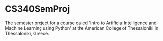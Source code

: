 # CS340SemProj
The semester project for a course called 'Intro to Artificial Intelligence and Machine Learning using Python' at the American College of Thessaloniki in Thessaloniki, Greece.
